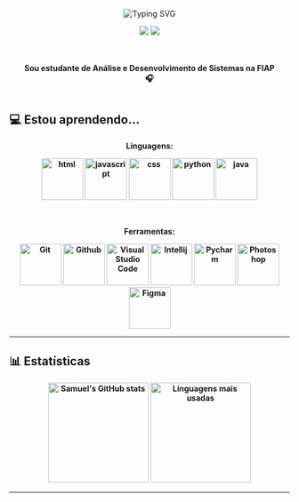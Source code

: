 <p align="center">
  <img align="center" src="https://readme-typing-svg.demolab.com?font=Open+Sans&weight=500&size=50&duration=4000&pause=300&color=38b000&center=true&vCenter=true&repeat=false&random=false&width=1200&height=200&lines=Olá!+Eu+sou+o+Samuel!&background=010d23" alt="Typing SVG" />
</p>

<div align="center">
  <a href="mailto:samueldamasceno.vip@gmail.com"><img src="https://img.shields.io/badge/Email-D14836?style=for-the-badge&logo=gmail&logoColor=white&color=38b000"/></a>
  <a href="https://www.linkedin.com/in/samuel-damasceno-174a32312/" target="_blank"><img src="https://img.shields.io/badge/LinkedIn-0A66C2?style=for-the-badge&logo=linkedin&logoColor=white&color=38b000"/></a>
  <!-- <a href="#" target="_blank"><img src="https://img.shields.io/badge/Instagram-E4405F?style=for-the-badge&logo=instagram&logoColor=white&color=38b000"/></a> -->
</div>

<br>
<p align="center">
    <br>
    <strong>Sou estudante de Análise e Desenvolvimento de Sistemas na FIAP<strong>
    <br>
    🎧
    <br>
    <br>
</p>

## 💻 Estou aprendendo...

<p align="center">
  <strong>Linguagens:</strong>
</p>

<p align="center">
  <img alt="html" src="https://cdn.jsdelivr.net/gh/devicons/devicon@latest/icons/html5/html5-plain-wordmark.svg" width="75" height="75"/>
  <img alt="javascript" src="https://cdn.jsdelivr.net/gh/devicons/devicon@latest/icons/javascript/javascript-original.svg" width="75" height="75"/>
  <img alt="css" src="https://cdn.jsdelivr.net/gh/devicons/devicon@latest/icons/css3/css3-plain-wordmark.svg" width="75" height="75"/>
  <img alt="python" src="https://cdn.jsdelivr.net/gh/devicons/devicon@latest/icons/python/python-plain.svg" width="75" height="75"/>
  <img alt="java" src="https://cdn.jsdelivr.net/gh/devicons/devicon@latest/icons/java/java-plain.svg" width="75" height="75"/>
</p>

<br>
<p align="center">
  <strong>Ferramentas:</strong>
</p>

<p align="center">
  <img alt="Git" src="https://cdn.jsdelivr.net/gh/devicons/devicon@latest/icons/git/git-original.svg" width="75" height="75"/>
  <img alt="Github" src="https://cdn.jsdelivr.net/gh/devicons/devicon@latest/icons/github/github-original.svg" width="75" height="75"/>
  <img alt="Visual Studio Code" src="https://cdn.jsdelivr.net/gh/devicons/devicon@latest/icons/vscode/vscode-original.svg" width="75" height="75"/>
  <img alt="Intellij" src="https://cdn.jsdelivr.net/gh/devicons/devicon@latest/icons/intellij/intellij-original.svg" width="75" height="75"/>
  <img alt="Pycharm" src="https://cdn.jsdelivr.net/gh/devicons/devicon@latest/icons/pycharm/pycharm-original.svg" width="75" height="75"/>
  <img alt="Photoshop" src="https://cdn.jsdelivr.net/gh/devicons/devicon@latest/icons/photoshop/photoshop-original.svg" width="75" height="75"/>
  <img alt="Figma" src="https://cdn.jsdelivr.net/gh/devicons/devicon@latest/icons/figma/figma-original.svg" width="75" height="75"/>
</p>

---

## 📊 Estatísticas

<div align="center">
  <img src="https://github-readme-stats.vercel.app/api?username=samueldamasceno&show_icons=true&theme=radical&title_color=38b000&text_color=00ff80&icon_color=38b000&bg_color=010d23&hide_border=true" alt="Samuel's GitHub stats" height="180"/>
  <img src="https://github-readme-stats.vercel.app/api/top-langs/?username=samueldamasceno&layout=compact&theme=radical&title_color=38b000&text_color=00ff80&bg_color=010d23&hide_border=true" alt="Linguagens mais usadas" height="180"/>
</div>

---
